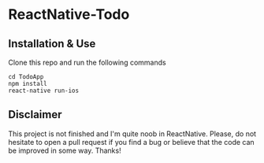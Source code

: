 # ReactNative-Todo

## Installation & Use

Clone this repo and run the following commands

```
cd TodoApp
npm install
react-native run-ios
```

## Disclaimer

This project is not finished and I'm quite noob in ReactNative. Please, do not hesitate to open a pull request if you find a bug or believe that the code can be improved in some way. Thanks!